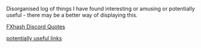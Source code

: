 Disorganised log of things I have found interesting or amusing or potentially useful - there may be a better way of displaying this.

[FXhash Discord Quotes](fxdiscquot.md)

[potentially useful links](weblinks.md)
